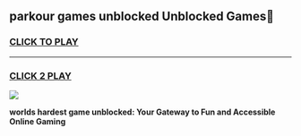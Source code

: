 
## parkour games unblocked Unblocked Games👋
<h3>
<a href="https://premium.freeplayer.one?title=parkour_games_unblocked&ref=16F">CLICK TO PLAY</a></h3>
<hr>

<h3>
<a href="https://premium.freeplayer.one?title=parkour_games_unblocked&ref=16F">CLICK 2 PLAY</a>
  
</h3>

<a href="https://premium.freeplayer.one?title=parkour_games_unblocked&ref=16F/"><img src="https://clearcache.store/games.png"></a>


**worlds hardest game unblocked: Your Gateway to Fun and Accessible Online Gaming**
